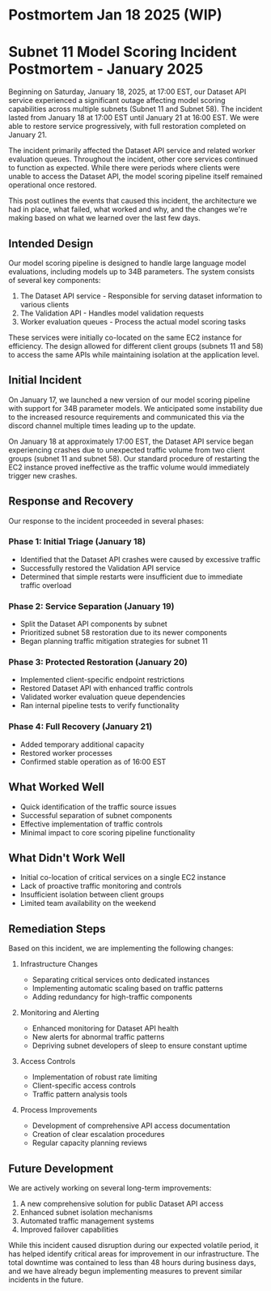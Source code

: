 # Postmortem Jan 18 2025 (WIP)

# Subnet 11 Model Scoring Incident Postmortem - January 2025

Beginning on Saturday, January 18, 2025, at 17:00 EST, our Dataset API service experienced a significant outage affecting model scoring capabilities across multiple subnets (Subnet 11 and Subnet 58). The incident lasted from January 18 at 17:00 EST until January 21 at 16:00 EST. We were able to restore service progressively, with full restoration completed on January 21.

The incident primarily affected the Dataset API service and related worker evaluation queues. Throughout the incident, other core services continued to function as expected. While there were periods where clients were unable to access the Dataset API, the model scoring pipeline itself remained operational once restored.

This post outlines the events that caused this incident, the architecture we had in place, what failed, what worked and why, and the changes we're making based on what we learned over the last few days.

## Intended Design

Our model scoring pipeline is designed to handle large language model evaluations, including models up to 34B parameters. The system consists of several key components:

1. The Dataset API service - Responsible for serving dataset information to various clients
2. The Validation API - Handles model validation requests
3. Worker evaluation queues - Process the actual model scoring tasks

These services were initially co-located on the same EC2 instance for efficiency. The design allowed for different client groups (subnets 11 and 58) to access the same APIs while maintaining isolation at the application level.

## Initial Incident

On January 17, we launched a new version of our model scoring pipeline with support for 34B parameter models. We anticipated some instability due to the increased resource requirements and communicated this via the discord channel multiple times leading up to the update.

On January 18 at approximately 17:00 EST, the Dataset API service began experiencing crashes due to unexpected traffic volume from two client groups (subnet 11 and subnet 58). Our standard procedure of restarting the EC2 instance proved ineffective as the traffic volume would immediately trigger new crashes.

## Response and Recovery

Our response to the incident proceeded in several phases:

### Phase 1: Initial Triage (January 18)
- Identified that the Dataset API crashes were caused by excessive traffic
- Successfully restored the Validation API service
- Determined that simple restarts were insufficient due to immediate traffic overload

### Phase 2: Service Separation (January 19)
- Split the Dataset API components by subnet
- Prioritized subnet 58 restoration due to its newer components
- Began planning traffic mitigation strategies for subnet 11

### Phase 3: Protected Restoration (January 20)
- Implemented client-specific endpoint restrictions
- Restored Dataset API with enhanced traffic controls
- Validated worker evaluation queue dependencies
- Ran internal pipeline tests to verify functionality

### Phase 4: Full Recovery (January 21)
- Added temporary additional capacity
- Restored worker processes
- Confirmed stable operation as of 16:00 EST

## What Worked Well
- Quick identification of the traffic source issues
- Successful separation of subnet components
- Effective implementation of traffic controls
- Minimal impact to core scoring pipeline functionality

## What Didn't Work Well
- Initial co-location of critical services on a single EC2 instance
- Lack of proactive traffic monitoring and controls
- Insufficient isolation between client groups
- Limited team availability on the weekend

## Remediation Steps

Based on this incident, we are implementing the following changes:

1. Infrastructure Changes
   - Separating critical services onto dedicated instances
   - Implementing automatic scaling based on traffic patterns
   - Adding redundancy for high-traffic components

2. Monitoring and Alerting
   - Enhanced monitoring for Dataset API health
   - New alerts for abnormal traffic patterns
   - Depriving subnet developers of sleep to ensure constant uptime

3. Access Controls
   - Implementation of robust rate limiting
   - Client-specific access controls
   - Traffic pattern analysis tools

4. Process Improvements
   - Development of comprehensive API access documentation
   - Creation of clear escalation procedures
   - Regular capacity planning reviews

## Future Development

We are actively working on several long-term improvements:

1. A new comprehensive solution for public Dataset API access
2. Enhanced subnet isolation mechanisms
3. Automated traffic management systems
4. Improved failover capabilities

While this incident caused disruption during our expected volatile period, it has helped identify critical areas for improvement in our infrastructure. The total downtime was contained to less than 48 hours during business days, and we have already begun implementing measures to prevent similar incidents in the future.
